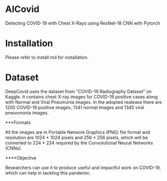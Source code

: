 # AICovid 

Detecting COVID-19 with Chest X-Rays using ResNet-18 CNN with Pytorch

# Installation
Please refer to install.md for installation.

# Dataset
DeepCovid uses the dataset from "COVID-19 Radiography Dataset" on Kaggle. It contains chest X-ray images for COVID-19 positive cases along with Normal and Viral Pneumonia images. In the adopted realease there are 1200 COVID-19 positive images, 1341 normal images and 1345 viral pneuomonia images. 

***Formats

All the images are in Portable Network Graphics (PNG) file format and resolution are 1024 * 1024 pixels and 256 * 256 pixels, which will be converted to 224 * 224 required by the Convolutional Neural Networks (CNNs).

****Objective

Researchers can use it to produce useful and impactful work on COVID-19, which can help in tackling this pandemic. 

